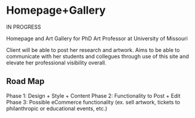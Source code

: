 <!-- * Using yarn -->

# Homepage+Gallery

IN PROGRESS

Homepage and Art Gallery for PhD Art Professor at University of Missouri

Client will be able to post her research and artwork. Aims to be able to communicate with her students and collegues through use of this site and elevate her professional visibility overall.

## Road Map

Phase 1: Design + Style + Content
Phase 2: Functionality to Post + Edit
Phase 3: Possible eCommerce functionality (ex. sell artwork, tickets to philanthropic or educational events, etc.)

